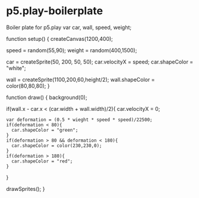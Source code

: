 # p5.play-boilerplate
Boiler plate for p5.play
var car, wall, speed, weight;

function setup() {
  createCanvas(1200,400);

  speed = random(55,90);
  weight = random(400,1500);

  car = createSprite(50, 200, 50, 50);
  car.velocityX = speed;
  car.shapeColor = "white";

  wall = createSprite(1100,200,60,height/2);
  wall.shapeColor = color(80,80,80);
}

function draw() {
  background(0);  

  if(wall.x - car.x < (car.width + wall.width)/2){
      car.velocityX = 0;

    var deformation = (0.5 * wieght * speed * speed)/22500;
    if(deformation < 80){
      car.shapeColor = "green";
    }
    if(deformation > 80 && deformation < 180){
      car.shapeColor = color(230,230,0);
    }
    if(deformation > 180){
      car.shapeColor = "red";
    }
  }

  drawSprites();
}
